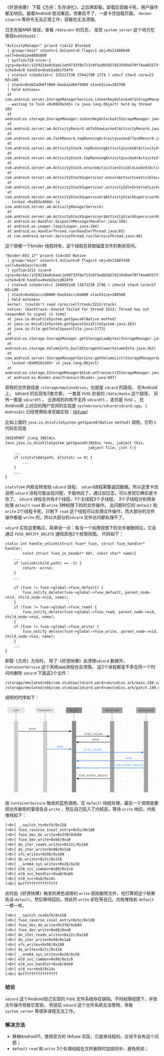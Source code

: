 《好游快爆》 下载《方舟：生存进化》，之后再卸载，卸载后容器卡死，用户操作都无响应。接着Android 尝试重启，但重启不了，一直卡住加载页面。 `docker stop/rm` 等命令无法正常工作，容器也无法清理。

日志有报ANR 错误，查看 `/data/anr` 的日志， 发现 `system_server` 这个地方在等锁`0x0920a3d3`：


 ```
 "ActivityManager" prio=5 tid=12 Blocked
  | group="main" sCount=1 dsCount=0 flags=1 obj=0x13480640 self=0xeb2ae888b800
  | sysTid=718 nice=-2 cgrp=docker/1329214a9c6adc1eb9733f8e713c9f5edb5827d235d9e479f74a465573f29e8a sched=0/0 handle=0xeb2adb1f54f0
  | state=S schedstat=( 135117730 37441790 1774 ) utm=7 stm=5 core=22 HZ=100
  | stack=0xeb2adb0f3000-0xeb2adb0f5000 stackSize=1037KB
  | held mutexes=
  at com.android.server.StorageManagerService.isUserKeyUnlocked(StorageManagerService.java:2999)
  - waiting to lock <0x0920a3d3> (a java.lang.Object) held by thread 103
  at android.os.storage.StorageManager.isUserKeyUnlocked(StorageManager.java:1305)
  at com.android.server.am.ActivityRecord.okToShowLocked(ActivityRecord.java:2029)
  at com.android.server.am.TaskRecord.topRunningActivityLocked(TaskRecord.java:1146)
  at com.android.server.am.ActivityStack.topRunningActivityLocked(ActivityStack.java:664)
  at com.android.server.am.ActivityStack.topRunningActivityLocked(ActivityStack.java:652)
  at com.android.server.am.ActivityStack.ensureActivitiesVisibleLocked(ActivityStack.java:1808)
  at com.android.server.am.ActivityStackSupervisor.ensureActivitiesVisibleLocked(ActivityStackSupervisor.java:3366)
  at com.android.server.am.ActivityStackSupervisor.activityIdleInternalLocked(ActivityStackSupervisor.java:1933)
  at com.android.server.am.ActivityStackSupervisor$ActivityStackSupervisorHandler.activityIdleInternal(ActivityStackSupervisor.java:4480)
  - locked <0x093a460d> (a com.android.server.am.ActivityManagerService)
  at com.android.server.am.ActivityStackSupervisor$ActivityStackSupervisorHandler.handleMessage(ActivityStackSupervisor.java:4510)
  at android.os.Handler.dispatchMessage(Handler.java:106)
  at android.os.Looper.loop(Looper.java:164)
  at android.os.HandlerThread.run(HandlerThread.java:65)
  at com.android.server.ServiceThread.run(ServiceThread.java:46)
 ```

这个锁被一个binder 线程持有，这个线程在获取磁盘文件的剩余空间。

 ```
"Binder:653_17" prio=5 tid=103 Native
  | group="main" sCount=1 dsCount=0 flags=1 obj=0x1348fd48 self=0xeb2acc7acc00
  | sysTid=3212 nice=0 cgrp=docker/1329214a9c6adc1eb9733f8e713c9f5edb5827d235d9e479f74a465573f29e8a sched=0/0 handle=0xeb2accd024f0
  | state=D schedstat=( 244695140 11672230 2796 ) utm=14 stm=9 core=57 HZ=100
  | stack=0xeb2accc08000-0xeb2accc0a000 stackSize=1005KB
  | held mutexes=
  kernel: (couldn't read /proc/self/task/3212/stack)
  native: (backtrace::Unwind failed for thread 3212: Thread has not responded to signal in time)
  at java.io.UnixFileSystem.getSpace0(Native method)
  at java.io.UnixFileSystem.getSpace(UnixFileSystem.java:363)
  at java.io.File.getTotalSpace(File.java:1773)
  at android.os.storage.StorageManager.getStorageLowBytes(StorageManager.java:1185)
  at android.os.storage.VolumeInfo.buildStorageVolume(VolumeInfo.java:362)
  at com.android.server.StorageManagerService.getVolumeList(StorageManagerService.java:3214)
  - locked <0x0920a3d3> (a java.lang.Object)
  at android.os.storage.IStorageManager$Stub.onTransact(IStorageManager.java:378)
  at android.os.Binder.execTransact(Binder.java:697)
 ```

获取的文件路径是 `/storage/emulated/xxx`，也就是 `sdcard` 的路径。 在Android 上， sdcard 的实现有2套方案， 一套是 `FUSE` 封装的 `/data/media` 这个路径， 另外一套是 `sdcardFS` 。 云游戏的内核不支持 `sdcardFS` ，走的是 `FUSE` 。 在Android8 上对应的用户空间的实现是 `system/core/sdcard/sdcard.cpp`。（ `Android11` 已经使用标准官服实现：[libfuse](https://github.com/libfuse/libfuse)） 

比如上面的 `java.io.UnixFileSystem.getSpace0(Native method)` 调用，它的 c 代码实现是

```
JNIEXPORT jlong JNICALL
Java_java_io_UnixFileSystem_getSpace0(JNIEnv *env, jobject this,
                                      jobject file, jint t){
	...
	if (statvfs64(path, &fsstat) == 0) {
	    ...        
	}
	...
}
```

`statvfs64` 内核会转发给 `sdcard` 进程， `sdcard`进程需要返回数据。所以这里卡住说明 `sdcard` 进程可能出现问题，不能响应了。通过加日志，可以发现它确实是卡住了。 `sdcard` 进程总共有4个线程，1个主线程3个子线程。 3个子线程分别用来处理 `default` `read` 和 `write` 3种权限下的的文件操作。 出问题时它的 `default` 和 `write` 2个线程卡死，只剩下 `read` 这个线程可以处理文件操作，而大部分的文件操作都是 `write` 的，所以大部分的`sdcard` 文件访问都处理不了。

 `sdcard` 实现这里略过，简单说一点：每当一个权限视图下的文件被删除后，它会通过 `FUSE_NOTIFY_DELETE` 通知其他2个权限视图。 代码如下：
 
```
static int handle_unlink(struct fuse* fuse, struct fuse_handler* handler,
        const struct fuse_in_header* hdr, const char* name){
	...
	if (unlink(child_path) == -1) {
		return -errno;
	}
	...
	
	if (fuse != fuse->global->fuse_default) {
		fuse_notify_delete(fuse->global->fuse_default, parent_node->nid, child_node->nid, name);
	}
	if (fuse != fuse->global->fuse_read) {
	    fuse_notify_delete(fuse->global->fuse_read, parent_node->nid, child_node->nid, name);
	}
	if (fuse != fuse->global->fuse_write) {
	    fuse_notify_delete(fuse->global->fuse_write, parent_node->nid, child_node->nid, name);
	}
	...
}
```

卸载《方舟》方舟时， 除了《好游快爆》会清理`sdcard` 数据外， `ContainerService` 这个系统app进程也会清理。 这2个进程都差不多在同一个时间内删除 `sdcard` 下面这2个文件：

```
/storage/emulated/obb/com.studiowildcard.wardrumstudios.ark/main.140.com.studiowildcard.wardrumstudios.ark.obb
/storage/emulated/obb/com.studiowildcard.wardrumstudios.ark/patch.140.com.studiowildcard.wardrumstudios.ark.obb
```

调用的时序如下：

![](./sdcard-deadlock.png)


由 `ContainerService` 触发的蓝色调用，在 `default` 线程处理，最后一个调用是要把文件删除的事情告诉 `write` ，然后自己陷入了内核态，等待 `write` 响应，内核堆栈如下：

```
[<0>] __switch_to+0xf4/0x158
[<0>] fuse_reverse_inval_entry+0x5c/0x1d8
[<0>] fuse_dev_do_write+0x3f0/0xb80
[<0>] fuse_dev_write+0x68/0xa0
[<0>] do_iter_readv_writev+0x12c/0x1b0
[<0>] do_iter_write+0x98/0x1a0
[<0>] vfs_writev+0x98/0x108
[<0>] do_writev+0x7c/0x118
[<0>] __arm64_sys_writev+0x28/0x38
[<0>] el0_svc_common+0x80/0x1c8
[<0>] el0_svc_handler+0xa0/0xb0
[<0>] el0_svc+0x8/0x14c
[<0>] 0xffffffffffffffff
```

此时由《好游快爆》触发的黑色调用的 `write` 刚刚删除文件，也打算把这个结果告诉 `default`，然后等待回应。但此时 `write` 却在等自己。内核堆栈和 `default` 一模一样。

```
[<0>] __switch_to+0xf4/0x158
[<0>] fuse_reverse_inval_entry+0x5c/0x1d8
[<0>] fuse_dev_do_write+0x3f0/0xb80
[<0>] fuse_dev_write+0x68/0xa0
[<0>] do_iter_readv_writev+0x12c/0x1b0
[<0>] do_iter_write+0x98/0x1a0
[<0>] vfs_writev+0x98/0x108
[<0>] do_writev+0x7c/0x118
[<0>] __arm64_sys_writev+0x28/0x38
[<0>] el0_svc_common+0x80/0x1c8
[<0>] el0_svc_handler+0xa0/0xb0
[<0>] el0_svc+0x8/0x14c
[<0>] 0xffffffffffffffff
```

### 结论

`sdcard` 这个Android自己实现的 `FUSE` 文件系统存在缺陷。不同权限视图下，并发文件操作导致它死锁。 死锁后 `sdcard` 这个文件系统无法使用，导致 `system_server` 等很多进程无法工作。 

### 解决方法

* 移植Android11，使用官方的 libfuse 实现，它是单线程的，应该不会有这个问题；
* `default` `read` 和 `write` 3个处理线程在文件删除时加锁同步，避免死锁； 






	